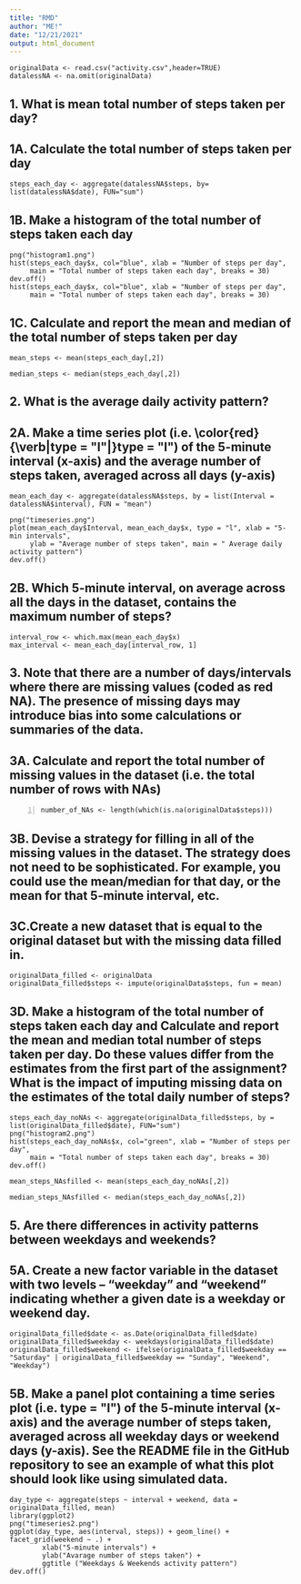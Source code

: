 ```yaml
---
title: "RMD"
author: "ME!"
date: "12/21/2021"
output: html_document
---
```



```reading
originalData <- read.csv("activity.csv",header=TRUE)
datalessNA <- na.omit(originalData)
```

## 1. What is mean total number of steps taken per day?

## 1A. Calculate the total number of steps taken per day



```total
steps_each_day <- aggregate(datalessNA$steps, by= list(datalessNA$date), FUN="sum")
```

## 1B. Make a histogram of the total number of steps taken each day


```histogram
png("histogram1.png")
hist(steps_each_day$x, col="blue", xlab = "Number of steps per day",
     main = "Total number of steps taken each day", breaks = 30)
dev.off()
hist(steps_each_day$x, col="blue", xlab = "Number of steps per day",
     main = "Total number of steps taken each day", breaks = 30)
```

## 1C. Calculate and report the mean and median of the total number of steps taken per day


```mean
mean_steps <- mean(steps_each_day[,2])
```


```median_steps
median_steps <- median(steps_each_day[,2])
```

## 2. What is the average daily activity pattern?

## 2A. Make a time series plot (i.e. \color{red}{\verb|type = "l"|}type = "l") of the 5-minute interval (x-axis) and the average number of steps taken, averaged across all days (y-axis)


```mean_each_day
mean_each_day <- aggregate(datalessNA$steps, by = list(Interval = datalessNA$interval), FUN = "mean")
```


```plot
png("timeseries.png")
plot(mean_each_day$Interval, mean_each_day$x, type = "l", xlab = "5-min intervals",
     ylab = "Average number of steps taken", main = " Average daily activity pattern")
dev.off()

```

## 2B. Which 5-minute interval, on average across all the days in the dataset, contains the maximum number of steps?


```interval
interval_row <- which.max(mean_each_day$x)
max_interval <- mean_each_day[interval_row, 1]
```

## 3. Note that there are a number of days/intervals where there are missing values (coded as red NA). The presence of missing days may introduce bias into some calculations or summaries of the data.

## 3A. Calculate and report the total number of missing values in the dataset (i.e. the total number of rows with NAs)


```number
number_of_NAs <- length(which(is.na(originalData$steps)))
```

## 3B. Devise a strategy for filling in all of the missing values in the dataset. The strategy does not need to be sophisticated. For example, you could use the mean/median for that day, or the mean for that 5-minute interval, etc.

## 3C.Create a new dataset that is equal to the original dataset but with the missing data filled in.


```fill
originalData_filled <- originalData 
originalData_filled$steps <- impute(originalData$steps, fun = mean)
```

## 3D. Make a histogram of the total number of steps taken each day and Calculate and report the mean and median total number of steps taken per day. Do these values differ from the estimates from the first part of the assignment? What is the impact of imputing missing data on the estimates of the total daily number of steps?


```plot
steps_each_day_noNAs <- aggregate(originalData_filled$steps, by = list(originalData_filled$date), FUN="sum")
png("histogram2.png")
hist(steps_each_day_noNAs$x, col="green", xlab = "Number of steps per day",
     main = "Total number of steps taken each day", breaks = 30)
dev.off()
```


```mean
mean_steps_NAsfilled <- mean(steps_each_day_noNAs[,2])
```


```median_steps
median_steps_NAsfilled <- median(steps_each_day_noNAs[,2])
```

## 5. Are there differences in activity patterns between weekdays and weekends?

## 5A. Create a new factor variable in the dataset with two levels – “weekday” and “weekend” indicating whether a given date is a weekday or weekend day.


```create
originalData_filled$date <- as.Date(originalData_filled$date)
originalData_filled$weekday <- weekdays(originalData_filled$date)
originalData_filled$weekend <- ifelse(originalData_filled$weekday == "Saturday" | originalData_filled$weekday == "Sunday", "Weekend", "Weekday")
```

## 5B. Make a panel plot containing a time series plot (i.e. type = "l") of the 5-minute interval (x-axis) and the average number of steps taken, averaged across all weekday days or weekend days (y-axis). See the README file in the GitHub repository to see an example of what this plot should look like using simulated data.


```create
day_type <- aggregate(steps ~ interval + weekend, data = originalData_filled, mean)
library(ggplot2)
png("timeseries2.png")
ggplot(day_type, aes(interval, steps)) + geom_line() + facet_grid(weekend ~ .) +
        xlab("5-minute intervals") + 
        ylab("Avarage number of steps taken") + 
        ggtitle ("Weekdays & Weekends activity pattern")
dev.off()
```


